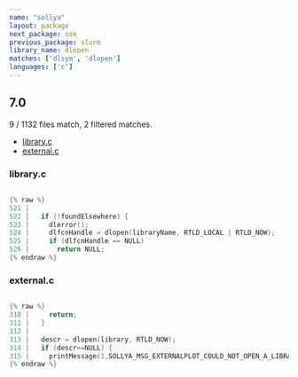 ```yaml
---
name: "sollya"
layout: package
next_package: sox
previous_package: slurm
library_name: dlopen
matches: ['dlsym', 'dlopen']
languages: ['c']
---
```

## 7.0
9 / 1132 files match, 2 filtered matches.

 - [library.c](#libraryc)
 - [external.c](#externalc)

### library.c

```c

{% raw %}
521 | 
522 |   if (!foundElsewhere) {
523 |     dlerror();
524 |     dlfcnHandle = dlopen(libraryName, RTLD_LOCAL | RTLD_NOW);
525 |     if (dlfcnHandle == NULL)
526 |       return NULL;
{% endraw %}

```
### external.c

```c

{% raw %}
310 |     return;
311 |   }
312 | 
313 |   descr = dlopen(library, RTLD_NOW);
314 |   if (descr==NULL) {
315 |     printMessage(1,SOLLYA_MSG_EXTERNALPLOT_COULD_NOT_OPEN_A_LIBRARY, "Error: the given library (%s) is not available (%s)!\n",library,dlerror());
{% endraw %}

```